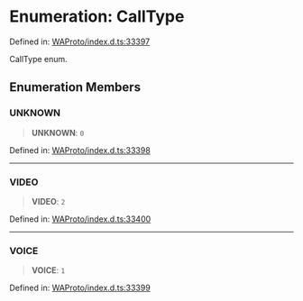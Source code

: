 # Enumeration: CallType

Defined in: [WAProto/index.d.ts:33397](https://github.com/Fokusdotid/bail/blob/cf6cc85134e12081bc635cea02cc0eee74033a81/WAProto/index.d.ts#L33397)

CallType enum.

## Enumeration Members

### UNKNOWN

> **UNKNOWN**: `0`

Defined in: [WAProto/index.d.ts:33398](https://github.com/Fokusdotid/bail/blob/cf6cc85134e12081bc635cea02cc0eee74033a81/WAProto/index.d.ts#L33398)

***

### VIDEO

> **VIDEO**: `2`

Defined in: [WAProto/index.d.ts:33400](https://github.com/Fokusdotid/bail/blob/cf6cc85134e12081bc635cea02cc0eee74033a81/WAProto/index.d.ts#L33400)

***

### VOICE

> **VOICE**: `1`

Defined in: [WAProto/index.d.ts:33399](https://github.com/Fokusdotid/bail/blob/cf6cc85134e12081bc635cea02cc0eee74033a81/WAProto/index.d.ts#L33399)
